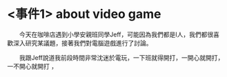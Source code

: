 # <事件1> about video game  
<p style="text-indent: 2em;">今天在咖啡店遇到小學安親班同學Jeff，可能因為我們都是I人，我們都很喜歡深入研究某議題，接著我們對電腦遊戲進行了討論。  
<p style="text-indent: 2em;">我跟Jeff說道我前段時間非常沈迷於電玩，一下班就得開打，一開心就開打，一不開心就開打
，